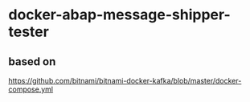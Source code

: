 # docker-abap-message-shipper-tester

## based on

https://github.com/bitnami/bitnami-docker-kafka/blob/master/docker-compose.yml